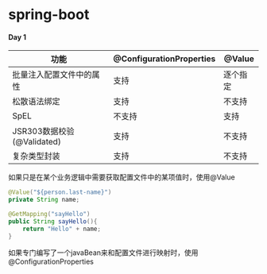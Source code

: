 # spring-boot
#### Day 1

| 功能                       | @ConfigurationProperties | @Value   |
| -------------------------- | ------------------------ | -------- |
| 批量注入配置文件中的属性   | 支持                     | 逐个指定 |
| 松散语法绑定               | 支持                     | 不支持   |
| SpEL                       | 不支持                   | 支持     |
| JSR303数据校验(@Validated) | 支持                     | 不支持   |
| 复杂类型封装               | 支持                     | 不支持   |

如果只是在某个业务逻辑中需要获取配置文件中的某项值时，使用@Value

```java
@Value("${person.last-name}")
private String name;

@GetMapping("sayHello")
public String sayHello(){
	return "Hello" + name;
}
```

如果专门编写了一个javaBean来和配置文件进行映射时，使用@ConfigurationProperties




